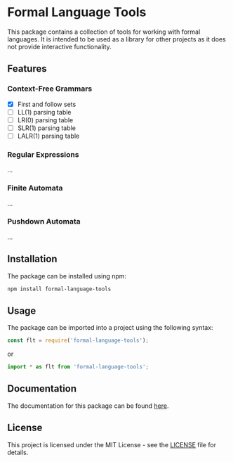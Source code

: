# Formal Language Tools

This package contains a collection of tools for working with formal languages. It is intended to be used as a library for other projects as it does not provide interactive functionality.

## Features

### Context-Free Grammars

- [x] First and follow sets
- [ ] LL(1) parsing table
- [ ] LR(0) parsing table
- [ ] SLR(1) parsing table
- [ ] LALR(1) parsing table

### Regular Expressions

...

### Finite Automata

...

### Pushdown Automata

...

## Installation

The package can be installed using npm:

```bash
npm install formal-language-tools
```

## Usage

The package can be imported into a project using the following syntax:

```javascript
const flt = require('formal-language-tools');
```

or

```javascript
import * as flt from 'formal-language-tools';
```

## Documentation

The documentation for this package can be found [here](https://formal-language-tools.github.io/formal-language-tools/).

## License

This project is licensed under the MIT License - see the [LICENSE](LICENSE) file for details.
